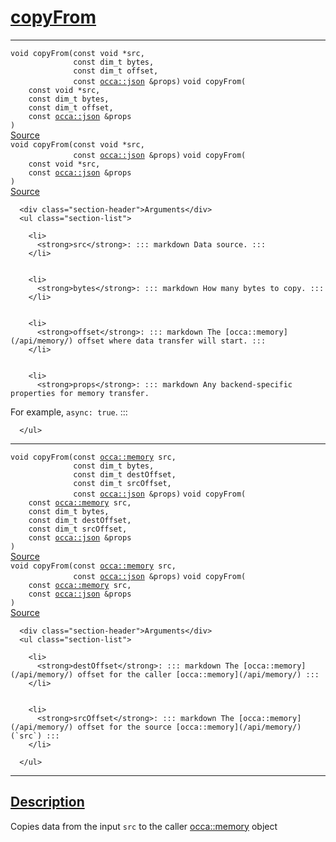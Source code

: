 
<h1 id="copy-from">
 <a href="#/api/memory/copyFrom" class="anchor">
   <span>copyFrom</span>
  </a>
</h1>

<div class="signature">

<hr>

  <div class="definition-container">
    <div class="definition">
      <code class="desktop-only"><span class="token keyword">void</span> copyFrom(<span class="token keyword">const</span> <span class="token keyword">void</span> &#42;src,
              <span class="token keyword">const</span> <span class="token keyword">dim&#95;t</span> bytes,
              <span class="token keyword">const</span> <span class="token keyword">dim&#95;t</span> offset,
              <span class="token keyword">const</span> <a href="#/api/json/">occa::json</a> &amp;props)</code>
      <code class="mobile-only"><span class="token keyword">void</span> copyFrom(
    <span class="token keyword">const</span> <span class="token keyword">void</span> &#42;src,
    <span class="token keyword">const</span> <span class="token keyword">dim&#95;t</span> bytes,
    <span class="token keyword">const</span> <span class="token keyword">dim&#95;t</span> offset,
    <span class="token keyword">const</span> <a href="#/api/json/">occa::json</a> &amp;props
)</code>
      <div class="flex-spacing"></div>
      <a href="https://github.com/libocca/occa/blob/06c83625/include/occa/core/memory.hpp#L345" target="_blank">Source</a>
    </div>
    
  </div>

  <div class="definition-container">
    <div class="definition">
      <code class="desktop-only"><span class="token keyword">void</span> copyFrom(<span class="token keyword">const</span> <span class="token keyword">void</span> &#42;src,
              <span class="token keyword">const</span> <a href="#/api/json/">occa::json</a> &amp;props)</code>
      <code class="mobile-only"><span class="token keyword">void</span> copyFrom(
    <span class="token keyword">const</span> <span class="token keyword">void</span> &#42;src,
    <span class="token keyword">const</span> <a href="#/api/json/">occa::json</a> &amp;props
)</code>
      <div class="flex-spacing"></div>
      <a href="https://github.com/libocca/occa/blob/06c83625/include/occa/core/memory.hpp#L353" target="_blank">Source</a>
    </div>
    <div class="description">

      <div class="section-header">Arguments</div>
      <ul class="section-list">
          
        <li>
          <strong>src</strong>: ::: markdown Data source. :::
        </li>


        <li>
          <strong>bytes</strong>: ::: markdown How many bytes to copy. :::
        </li>


        <li>
          <strong>offset</strong>: ::: markdown The [occa::memory](/api/memory/) offset where data transfer will start. :::
        </li>


        <li>
          <strong>props</strong>: ::: markdown Any backend-specific properties for memory transfer.
For example, `async: true`. :::
        </li>

      </ul>
</div>
  </div>

<hr>

  <div class="definition-container">
    <div class="definition">
      <code class="desktop-only"><span class="token keyword">void</span> copyFrom(<span class="token keyword">const</span> <a href="#/api/memory/">occa::memory</a> src,
              <span class="token keyword">const</span> <span class="token keyword">dim&#95;t</span> bytes,
              <span class="token keyword">const</span> <span class="token keyword">dim&#95;t</span> destOffset,
              <span class="token keyword">const</span> <span class="token keyword">dim&#95;t</span> srcOffset,
              <span class="token keyword">const</span> <a href="#/api/json/">occa::json</a> &amp;props)</code>
      <code class="mobile-only"><span class="token keyword">void</span> copyFrom(
    <span class="token keyword">const</span> <a href="#/api/memory/">occa::memory</a> src,
    <span class="token keyword">const</span> <span class="token keyword">dim&#95;t</span> bytes,
    <span class="token keyword">const</span> <span class="token keyword">dim&#95;t</span> destOffset,
    <span class="token keyword">const</span> <span class="token keyword">dim&#95;t</span> srcOffset,
    <span class="token keyword">const</span> <a href="#/api/json/">occa::json</a> &amp;props
)</code>
      <div class="flex-spacing"></div>
      <a href="https://github.com/libocca/occa/blob/06c83625/include/occa/core/memory.hpp#L371" target="_blank">Source</a>
    </div>
    
  </div>

  <div class="definition-container">
    <div class="definition">
      <code class="desktop-only"><span class="token keyword">void</span> copyFrom(<span class="token keyword">const</span> <a href="#/api/memory/">occa::memory</a> src,
              <span class="token keyword">const</span> <a href="#/api/json/">occa::json</a> &amp;props)</code>
      <code class="mobile-only"><span class="token keyword">void</span> copyFrom(
    <span class="token keyword">const</span> <a href="#/api/memory/">occa::memory</a> src,
    <span class="token keyword">const</span> <a href="#/api/json/">occa::json</a> &amp;props
)</code>
      <div class="flex-spacing"></div>
      <a href="https://github.com/libocca/occa/blob/06c83625/include/occa/core/memory.hpp#L380" target="_blank">Source</a>
    </div>
    <div class="description">

      <div class="section-header">Arguments</div>
      <ul class="section-list">
          
        <li>
          <strong>destOffset</strong>: ::: markdown The [occa::memory](/api/memory/) offset for the caller [occa::memory](/api/memory/) :::
        </li>


        <li>
          <strong>srcOffset</strong>: ::: markdown The [occa::memory](/api/memory/) offset for the source [occa::memory](/api/memory/) (`src`) :::
        </li>

      </ul>
</div>
  </div>

  <hr>
</div>


<h2 id="description">
 <a href="#/api/memory/copyFrom?id=description" class="anchor">
   <span>Description</span>
  </a>
</h2>

Copies data from the input `src` to the caller [occa::memory](/api/memory/) object

